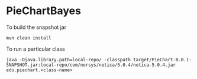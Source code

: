 # PieChartBayes

To build the snapshot jar

```shell
mvn clean install
```

To run a particular class

```shell
java -Djava.library.path=local-repo/ -classpath target/PieChart-0.0.1-SNAPSHOT.jar:local-repo/com/norsys/netica/5.0.4/netica-5.0.4.jar edu.piechart.<class-name>
```
